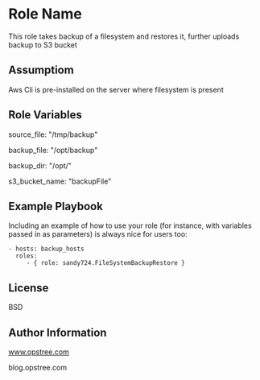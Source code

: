 Role Name
=========

This role takes backup of a filesystem and restores it, further uploads backup to S3 bucket

Assumptiom
------------

Aws Cli is pre-installed on the server where filesystem is present

Role Variables
--------------

source_file: "/tmp/backup"

backup_file: "/opt/backup"

backup_dir: "/opt/"

s3_bucket_name: "backupFile"

Example Playbook
----------------

Including an example of how to use your role (for instance, with variables passed in as parameters) is always nice for users too:

    - hosts: backup_hosts
      roles:
         - { role: sandy724.FileSystemBackupRestore }

License
-------

BSD

Author Information
------------------

www.opstree.com

blog.opstree.com	

